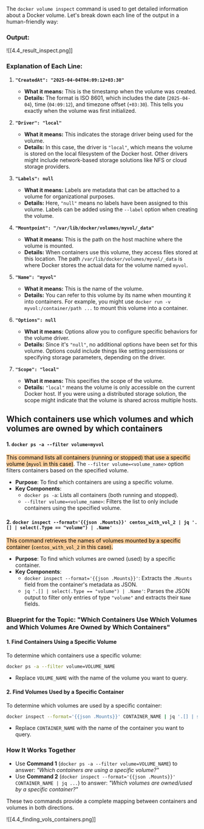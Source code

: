 The `docker volume inspect` command is used to get detailed information about a Docker volume. Let's break down each line of the output in a human-friendly way:

### Output:

![[4.4_result_inspect.png]]

### Explanation of Each Line:

1. **`"CreatedAt": "2025-04-04T04:09:12+03:30"`**
   - **What it means:** This is the timestamp when the volume was created.
   - **Details:** The format is ISO 8601, which includes the date (`2025-04-04`), time (`04:09:12`), and timezone offset (`+03:30`). This tells you exactly when the volume was first initialized.

2. **`"Driver": "local"`**
   - **What it means:** This indicates the storage driver being used for the volume.
   - **Details:** In this case, the driver is `"local"`, which means the volume is stored on the local filesystem of the Docker host. Other drivers might include network-based storage solutions like NFS or cloud storage providers.

3. **`"Labels": null`**
   - **What it means:** Labels are metadata that can be attached to a volume for organizational purposes.
   - **Details:** Here, `"null"` means no labels have been assigned to this volume. Labels can be added using the `--label` option when creating the volume.

4. **`"Mountpoint": "/var/lib/docker/volumes/myvol/_data"`**
   - **What it means:** This is the path on the host machine where the volume is mounted.
   - **Details:** When containers use this volume, they access files stored at this location. The path `/var/lib/docker/volumes/myvol/_data` is where Docker stores the actual data for the volume named `myvol`.

5. **`"Name": "myvol"`**
   - **What it means:** This is the name of the volume.
   - **Details:** You can refer to this volume by its name when mounting it into containers. For example, you might use `docker run -v myvol:/container/path ...` to mount this volume into a container.

6. **`"Options": null`**
   - **What it means:** Options allow you to configure specific behaviors for the volume driver.
   - **Details:** Since it's `"null"`, no additional options have been set for this volume. Options could include things like setting permissions or specifying storage parameters, depending on the driver.

7. **`"Scope": "local"`**
   - **What it means:** This specifies the scope of the volume.
   - **Details:** `"local"` means the volume is only accessible on the current Docker host. If you were using a distributed storage solution, the scope might indicate that the volume is shared across multiple hosts.

## Which containers use which volumes and which volumes are owned by which containers

#### **1. `docker ps -a --filter volume=myvol`**
<mark style="background: #FFB86CA6;">This command lists all containers (running or stopped) that use a specific volume (`myvol` in this case)</mark>. The `--filter volume=<volume_name>` option filters containers based on the specified volume.

- **Purpose**: To find which containers are using a specific volume.
- **Key Components**:
  - `docker ps -a`: Lists all containers (both running and stopped).
  - `--filter volume=<volume_name>`: Filters the list to only include containers using the specified volume.

#### **2. `docker inspect --format='{{json .Mounts}}' centos_with_vol_2 | jq '.[] | select(.Type == "volume") | .Name'`**
<mark style="background: #FFB86CA6;">This command retrieves the names of volumes mounted by a specific container (`centos_with_vol_2` in this case).</mark>

- **Purpose**: To find which volumes are owned (used) by a specific container.
- **Key Components**:
  - `docker inspect --format='{{json .Mounts}}'`: Extracts the `.Mounts` field from the container's metadata as JSON.
  - `jq '.[] | select(.Type == "volume") | .Name'`: Parses the JSON output to filter only entries of type `"volume"` and extracts their `Name` fields.

### Blueprint for the Topic: "Which Containers Use Which Volumes and Which Volumes Are Owned by Which Containers"

#### **1. Find Containers Using a Specific Volume**
To determine which containers use a specific volume:
```bash
docker ps -a --filter volume=VOLUME_NAME
```

- Replace `VOLUME_NAME` with the name of the volume you want to query.

#### **2. Find Volumes Used by a Specific Container**
To determine which volumes are used by a specific container:
```bash
docker inspect --format='{{json .Mounts}}' CONTAINER_NAME | jq '.[] | select(.Type == "volume") | .Name'
```

- Replace `CONTAINER_NAME` with the name of the container you want to query.

### How It Works Together
- Use **Command 1** (`docker ps -a --filter volume=VOLUME_NAME`) to answer: *"Which containers are using a specific volume?"*
- Use **Command 2** (`docker inspect --format='{{json .Mounts}}' CONTAINER_NAME | jq ...`) to answer: *"Which volumes are owned/used by a specific container?"*

These two commands provide a complete mapping between containers and volumes in both directions.

![[4.4_finding_vols_containers.png]]
